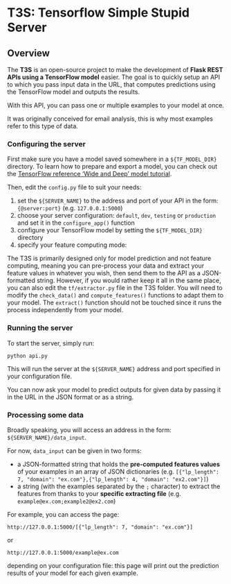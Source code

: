 # T3S: Tensorflow Simple Stupid Server
## Overview
The **T3S** is an open-source project to make the development of **Flask REST APIs using a TensorFlow model** easier. The goal is to quickly setup an API to which you pass input data in the URL, that computes predictions using the TensorFlow model and outputs the results.

With this API, you can pass one or multiple examples to your model at once.

It was originally conceived for email analysis, this is why most examples refer to this type of data.

### Configuring the server
First make sure you have a model saved somewhere in a `${TF_MODEL_DIR}` directory. To learn how to prepare and export a model, you can check out the [TensorFlow reference ‘Wide and Deep’ model tutorial](https://www.tensorflow.org/tutorials/wide_and_deep).

Then, edit the `config.py` file to suit your needs:
1. set the `${SERVER_NAME}` to the address and port of your API in the form: `{@server:port}` (e.g. `127.0.0.1:5000`)
2. choose your server configuration: `default`, `dev`, `testing` or `production` and
set it in the `configure_app()` function
3. configure your TensorFlow model by setting the `${TF_MODEL_DIR}` directory
4. specify your feature computing mode:

The T3S is primarily designed only for model prediction and not feature computing, meaning you can pre-process your data and extract your feature values in whatever you wish, then send them to the API as a JSON-formatted string.
However, if you would rather keep it all in the same place, you can also edit the `tf/extractor.py` file in the T3S folder. You will need to modify the `check_data()` and `compute_features()` functions to adapt them to your model. The `extract()` function should not be touched since it runs the process independently from your model.

### Running the server
To start the server, simply run:

```
python api.py
```

This will run the server at the `${SERVER_NAME}` address and port specified in your configuration file.

You can now ask your model to predict outputs for given data by passing it in the URL
in the JSON format or as a string.

### Processing some data
Broadly speaking, you will access an address in the form: `${SERVER_NAME}/data_input`.

For now, `data_input` can be given in two forms:
- a JSON-formatted string that holds the **pre-computed features values** of your examples in an array of JSON dictionaries
(e.g. `[{"lp_length": 7, "domain": "ex.com"},{"lp_length": 4, "domain": "ex2.com"}]`)
- a string (with the examples separated by the ``;`` character) to extract the features from thanks to your **specific extracting file**
(e.g. `example@ex.com;example2@ex2.com`)

For example, you can access the page:

`http://127.0.0.1:5000/[{"lp_length": 7, "domain": "ex.com"}]`

or

`http://127.0.0.1:5000/example@ex.com`

depending on your configuration file: this page will print out the prediction results of your model for each given example.
